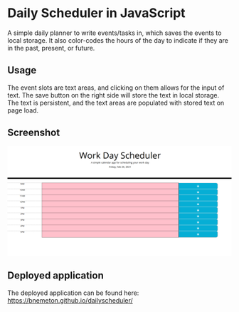 # Daily Scheduler in JavaScript
A simple daily planner to write events/tasks in, which saves the events to local storage. It also color-codes the hours of the day to indicate if they are in the past, present, or future.

## Usage
The event slots are text areas, and clicking on them allows for the input of text. The save button on the right side will store the text in local storage. The text is persistent, and the text areas are populated with stored text on page load.

## Screenshot
![alt text](assets/screencap.png)

## Deployed application
The deployed application can be found here: https://bnemeton.github.io/dailyscheduler/